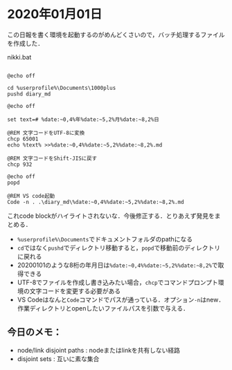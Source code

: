 # 2020年01月01日 


この日報を書く環境を起動するのがめんどくさいので，バッチ処理するファイルを作成した．

nikki.bat


```

@echo off

cd %userprofile%\Documents\1000plus
pushd diary_md

@echo off

set text=# %date:~0,4%年%date:~5,2%月%date:~8,2%日

@REM 文字コードをUTF-8に変換
chcp 65001
echo %text% >>%date:~0,4%%date:~5,2%%date:~8,2%.md

@REM 文字コードをShift-JISに戻す
chcp 932

@echo off
popd

@REM VS code起動
Code -n . .\diary_md\%date:~0,4%%date:~5,2%%date:~8,2%.md

```

これcode blockがハイライトされないな．今後修正する．とりあえず発見をまとめる．

* `%userprofile%\Documents`でドキュメントフォルダのpathになる
* `cd`ではなく`pushd`でディレクトリ移動すると，`popd`で移動前のディレクトリに戻れる
* 20200101のような8桁の年月日は`%date:~0,4%%date:~5,2%%date:~8,2%`で取得できる
* UTF-8でファイルを作成し書き込みたい場合，`chcp`でコマンドプロンプト環境の文字コードを変更する必要がある
* VS Codeはなんと`Code`コマンドでパスが通っている．オプション`-n`はnew．作業ディレクトリとopenしたいファイルパスを引数で与える．

## 今日のメモ：
* node/link disjoint paths : nodeまたはlinkを共有しない経路
* disjoint sets : 互いに素な集合
